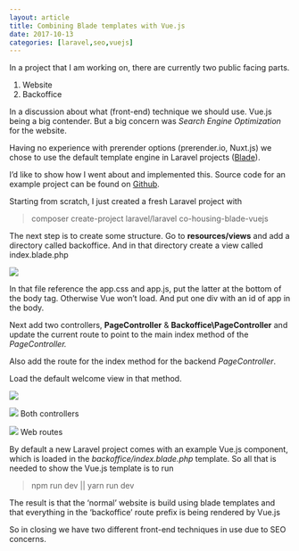 ```yaml
---
layout: article
title: Combining Blade templates with Vue.js
date: 2017-10-13
categories: [laravel,seo,vuejs]
---
```


In a project that I am working on, there are currently two public facing parts.

1. Website
2. Backoffice

In a discussion about what (front-end) technique we should use. Vue.js being a big contender. But a big concern was _Search Engine Optimization_ for the website.

Having no experience with prerender options (prerender.io, Nuxt.js) we chose to use the default template engine in Laravel projects ([Blade](https://laravel.com/docs/5.5/blade)).

I’d like to show how I went about and implemented this. Source code for an example project can be found on [Github](https://github.com/Treggats/co-housing-blade-vuejs).

Starting from scratch, I just created a fresh Laravel project with

> composer create-project laravel/laravel co-housing-blade-vuejs

The next step is to create some structure. Go to **resources/views** and add a directory called backoffice. And in that directory create a view called index.blade.php

![](https://cdn-images-1.medium.com/max/1024/1*5_PrEHF0RNNCgjnsqUgqBQ.png)

In that file reference the app.css and app.js, put the latter at the bottom of the body tag. Otherwise Vue won’t load. And put one div with an id of app in the body.

Next add two controllers, **PageController** & **Backoffice\PageController** and update the current route to point to the main index method of the _PageController._

Also add the route for the index method for the backend _PageController_.

Load the default welcome view in that method.

![](https://cdn-images-1.medium.com/max/1024/1*3CGwWx0kKUfAX2EIpz8ehQ.png)

![](https://cdn-images-1.medium.com/max/1024/1*qJsef3otvbqhbvKNRnJ4YA.png) Both controllers

![](https://cdn-images-1.medium.com/max/1024/1*s3yfsQS2G5D9armQyls6Hg.png) Web routes

By default a new Laravel project comes with an example Vue.js component, which is loaded in the _backoffice/index.blade.php_ template. So all that is needed to show the Vue.js template is to run

> npm run dev || yarn run dev

The result is that the ‘normal’ website is build using blade templates and that everything in the ‘backoffice’ route prefix is being rendered by Vue.js

So in closing we have two different front-end techniques in use due to SEO concerns.
